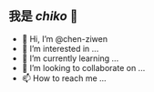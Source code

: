 ## 我是 *chiko* 🎃
- 👋 Hi, I’m @chen-ziwen 
- 👀 I’m interested in ...
- 🌱 I’m currently learning ...
- 💞️ I’m looking to collaborate on ...
- 📫 How to reach me ...

<!---
chen-ziwen/chen-ziwen is a ✨ special ✨ repository because its `README.md` (this file) appears on your GitHub profile.
You can click the Preview link to take a look at your changes.
--->
